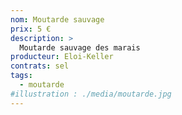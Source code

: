 ```yaml
---
nom: Moutarde sauvage
prix: 5 €
description: >
  Moutarde sauvage des marais
producteur: Eloi-Keller
contrats: sel
tags: 
  - moutarde
#illustration : ./media/moutarde.jpg
---
```


